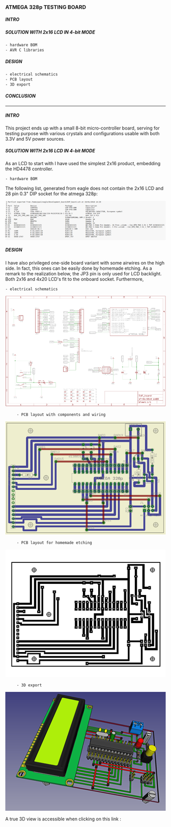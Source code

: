 ### ATMEGA 328p TESTING BOARD


##### INTRO

##### SOLUTION WITH 2x16 LCD IN 4-bit MODE

    - hardware BOM
    - AVR C libraries

##### DESIGN

    - electrical schematics
    - PCB layout
    - 3D export
    
##### CONCLUSION

---------------------------------------------------------------------------------------------

##### INTRO

This project ends up with a small 8-bit micro-controller 
board, serving for testing purpose with various crystals and 
configurations usable with both 3.3V and 5V power sources. 


##### SOLUTION WITH 2x16 LCD IN 4-bit MODE

As an LCD to start with I have used the simplest 2x16 product, embedding the HD4478 controller. 

    - hardware BOM


The following list, generated from eagle does not contain the 2x16 LCD and 
    28 pin 0.3" DIP socket for the atmega 328p:

![Figure 1-1](images/BOM.png?raw=true "Figure 1-1")



##### DESIGN

I have also privileged one-side board variant with some airwires on the high side. In fact, 
this ones can be easily done by homemade etching. As a remark to the realization below, 
the JP3 pin is only used for LCD backlight. Both 2x16 and 4x20 LCD's fit to the 
onboard socket.
Furthermore,  

    - electrical schematics

![Figure 1-2](images/schematics.png?raw=true "Figure 1-2")

         - PCB layout with components and wiring

![Figure 1-3](images/Board.png?raw=true "Figure 1-3")

         - PCB layout for homemade etching

![Figure 1-4](images/BoardEtch.png?raw=true "Figure 1-4")


         - 3D export


![Figure 1-5](images/3D_Model.png?raw=true "Figure 1-5")

A true 3D view is accessible when clicking on this link : 



